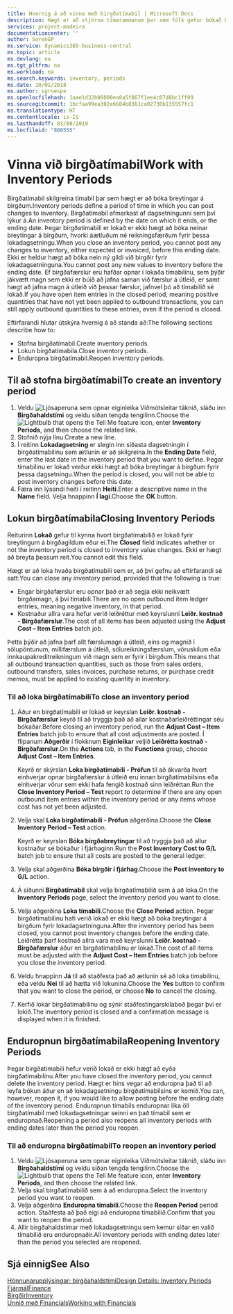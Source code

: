 ```yaml
---
title: Hvernig á að vinna með birgðatímabil | Microsoft Docs
description: Hægt er að stjórna tímarammanum þar sem fólk getur bókað breytingar á birgðum með því að skilgreina birgðatímabil.
services: project-madeira
documentationcenter: ''
author: SorenGP
ms.service: dynamics365-business-central
ms.topic: article
ms.devlang: na
ms.tgt_pltfrm: na
ms.workload: na
ms.search.keywords: inventory, periods
ms.date: 10/01/2018
ms.author: sgroespe
ms.openlocfilehash: 1aae1d32b86000ea8a5f867f1ee4c07d8bc1ff09
ms.sourcegitcommit: 1bcfaa99ea302e6b84b8361ca02730b135557fc1
ms.translationtype: HT
ms.contentlocale: is-IS
ms.lasthandoff: 03/08/2019
ms.locfileid: "800555"
---
```

# <a name="work-with-inventory-periods"></a><span data-ttu-id="99b33-103">Vinna við birgðatímabil</span><span class="sxs-lookup"><span data-stu-id="99b33-103">Work with Inventory Periods</span></span>
<span data-ttu-id="99b33-104">Birgðatímabil skilgreina tímabil þar sem hægt er að bóka breytingar á birgðum.</span><span class="sxs-lookup"><span data-stu-id="99b33-104">Inventory periods define a period of time in which you can post changes to inventory.</span></span> <span data-ttu-id="99b33-105">Birgðatímabil afmarkast af dagsetningunni sem því lýkur á.</span><span class="sxs-lookup"><span data-stu-id="99b33-105">An inventory period is defined by the date on which it ends, or the ending date.</span></span> <span data-ttu-id="99b33-106">Þegar birgðatímabili er lokað er ekki hægt að bóka neinar breytingar á birgðum, hvorki áætluðum né reikningsfærðum fyrir þessa lokadagsetningu.</span><span class="sxs-lookup"><span data-stu-id="99b33-106">When you close an inventory period, you cannot post any changes to inventory, either expected or invoiced, before this ending date.</span></span> <span data-ttu-id="99b33-107">Ekki er heldur hægt að bóka nein ný gildi við birgðir fyrir lokadagsetninguna.</span><span class="sxs-lookup"><span data-stu-id="99b33-107">You cannot post any new values to inventory before the ending date.</span></span> <span data-ttu-id="99b33-108">Ef birgðafærslur eru hafðar opnar í lokaða tímabilinu, sem þýðir jákvætt magn sem ekki er búið að jafna saman við færslur á útleið, er samt hægt að jafna magn á útleið við þessar færslur, jafnvel þó að tímabilið sé lokað.</span><span class="sxs-lookup"><span data-stu-id="99b33-108">If you have open item entries in the closed period, meaning positive quantities that have not yet been applied to outbound transactions, you can still apply outbound quantities to these entries, even if the period is closed.</span></span>  

<span data-ttu-id="99b33-109">Eftirfarandi hlutar útskýra hvernig á að standa að:</span><span class="sxs-lookup"><span data-stu-id="99b33-109">The following sections describe how to:</span></span>  

* <span data-ttu-id="99b33-110">Stofna birgðatímabil.</span><span class="sxs-lookup"><span data-stu-id="99b33-110">Create inventory periods.</span></span>  
* <span data-ttu-id="99b33-111">Lokun birgðatímabila.</span><span class="sxs-lookup"><span data-stu-id="99b33-111">Close inventory periods.</span></span>  
* <span data-ttu-id="99b33-112">Enduropna birgðatímabil.</span><span class="sxs-lookup"><span data-stu-id="99b33-112">Reopen inventory periods.</span></span>  

## <a name="to-create-an-inventory-period"></a><span data-ttu-id="99b33-113">Til að stofna birgðatímabil</span><span class="sxs-lookup"><span data-stu-id="99b33-113">To create an inventory period</span></span>  
1. <span data-ttu-id="99b33-114">Veldu ![Ljósaperuna sem opnar eiginleika Viðmótsleitar](media/ui-search/search_small.png "Segðu mér hvað þú vilt gera") táknið, sláðu inn **Birgðahaldstími** og veldu síðan tengda tengilinn.</span><span class="sxs-lookup"><span data-stu-id="99b33-114">Choose the ![Lightbulb that opens the Tell Me feature](media/ui-search/search_small.png "Tell me what you want to do") icon, enter **Inventory Periods**, and then choose the related link.</span></span>  
2. <span data-ttu-id="99b33-115">Stofnið nýja línu.</span><span class="sxs-lookup"><span data-stu-id="99b33-115">Create a new line.</span></span>  
3. <span data-ttu-id="99b33-116">Í reitinn **Lokadagsetning** er slegin inn síðasta dagsetningin í birgðatímabilinu sem ætlunin er að skilgreina.</span><span class="sxs-lookup"><span data-stu-id="99b33-116">In the **Ending Date** field, enter the last date in the inventory period that you want to define.</span></span> <span data-ttu-id="99b33-117">Þegar tímabilinu er lokað verður ekki hægt að bóka breytingar á birgðum fyrir þessa dagsetningu.</span><span class="sxs-lookup"><span data-stu-id="99b33-117">When the period is closed, you will not be able to post inventory changes before this date.</span></span>  
4. <span data-ttu-id="99b33-118">Færa inn lýsandi heiti í reitinn **Heiti**.</span><span class="sxs-lookup"><span data-stu-id="99b33-118">Enter a descriptive name in the **Name** field.</span></span> <span data-ttu-id="99b33-119">Velja hnappinn **Í lagi**.</span><span class="sxs-lookup"><span data-stu-id="99b33-119">Choose the **OK** button.</span></span>  

## <a name="closing-inventory-periods"></a><span data-ttu-id="99b33-120">Lokun birgðatímabila</span><span class="sxs-lookup"><span data-stu-id="99b33-120">Closing Inventory Periods</span></span>  
<span data-ttu-id="99b33-121">Reiturinn **Lokað** gefur til kynna hvort birgðatímabilið er lokað fyrir breytingum á birgðagildum eður ei.</span><span class="sxs-lookup"><span data-stu-id="99b33-121">The **Closed** field indicates whether or not the inventory period is closed to inventory value changes.</span></span> <span data-ttu-id="99b33-122">Ekki er hægt að breyta þessum reit.</span><span class="sxs-lookup"><span data-stu-id="99b33-122">You cannot edit this field.</span></span>  

<span data-ttu-id="99b33-123">Hægt er að loka hvaða birgðatímabili sem er, að því gefnu að eftirfarandi sé satt:</span><span class="sxs-lookup"><span data-stu-id="99b33-123">You can close any inventory period, provided that the following is true:</span></span>  

* <span data-ttu-id="99b33-124">Engar birgðafærslur eru opnar það er að segja ekki neikvætt birgðamagn, á því tímabili.</span><span class="sxs-lookup"><span data-stu-id="99b33-124">There are no open outbound item ledger entries, meaning negative inventory, in that period.</span></span>  
* <span data-ttu-id="99b33-125">Kostnaður allra vara hefur verið leiðréttur með keyrslunni **Leiðr. kostnað - Birgðafærslur**.</span><span class="sxs-lookup"><span data-stu-id="99b33-125">The cost of all items has been adjusted using the **Adjust Cost – Item Entries** batch job.</span></span>  

<span data-ttu-id="99b33-126">Þetta þýðir að jafna þarf allt færslumagn á útleið, eins og magnið í sölupöntunum, millifærslum á útleið, sölureikningsfærslum, vöruskilum eða innkaupakreditreikningum við magn sem er fyrir í birgðum.</span><span class="sxs-lookup"><span data-stu-id="99b33-126">This means that all outbound transaction quantities, such as those from sales orders, outbound transfers, sales invoices, purchase returns, or purchase credit memos, must be applied to existing quantity in inventory.</span></span>  

### <a name="to-close-an-inventory-period"></a><span data-ttu-id="99b33-127">Til að loka birgðatímabili</span><span class="sxs-lookup"><span data-stu-id="99b33-127">To close an inventory period</span></span>  
1. <span data-ttu-id="99b33-128">Áður en birgðatímabili er lokað er keyrslan **Leiðr. kostnað - Birgðafærslur** keyrð til að tryggja það að allar kostnaðarleiðréttingar séu bókaðar.</span><span class="sxs-lookup"><span data-stu-id="99b33-128">Before closing an inventory period, run the **Adjust Cost – Item Entries** batch job to ensure that all cost adjustments are posted.</span></span> <span data-ttu-id="99b33-129">Í flipanum **Aðgerðir** í flokknum **Eiginleikar** veljið **Leiðrétta kostnað - Birgðafærslur**.</span><span class="sxs-lookup"><span data-stu-id="99b33-129">On the **Actions** tab, in the **Functions** group, choose **Adjust Cost – Item Entries**.</span></span>  

     <span data-ttu-id="99b33-130">Keyrð er skýrslan **Loka birgðatímabili - Prófun** til að ákvarða hvort einhverjar opnar birgðafærslur á útleið eru innan birgðatímabilsins eða einhverjar vörur sem ekki hafa fengið kostnað sinn leiðréttan.</span><span class="sxs-lookup"><span data-stu-id="99b33-130">Run the **Close Inventory Period – Test** report to determine if there are any open outbound item entries within the inventory period or any items whose cost has not yet been adjusted.</span></span>  
2. <span data-ttu-id="99b33-131">Velja skal **Loka birgðatímabili - Prófun** aðgerðina.</span><span class="sxs-lookup"><span data-stu-id="99b33-131">Choose the **Close Inventory Period – Test** action.</span></span>  

     <span data-ttu-id="99b33-132">Keyrð er keyrslan **Bóka birgðabreytingar** til að tryggja það að allur kostnaður sé bókaður í fjárhaginn.</span><span class="sxs-lookup"><span data-stu-id="99b33-132">Run the **Post Inventory Cost to G/L** batch job to ensure that all costs are posted to the general ledger.</span></span>  
3. <span data-ttu-id="99b33-133">Velja skal aðgerðina **Bóka birgðir í fjárhag**.</span><span class="sxs-lookup"><span data-stu-id="99b33-133">Choose the **Post Inventory to G/L** action.</span></span>  
4. <span data-ttu-id="99b33-134">Á síðunni **Birgðatímabil** skal velja birgðatímabilið sem á að loka.</span><span class="sxs-lookup"><span data-stu-id="99b33-134">On the **Inventory Periods** page, select the inventory period you want to close.</span></span>  
5. <span data-ttu-id="99b33-135">Velja aðgerðina **Loka tímabili**.</span><span class="sxs-lookup"><span data-stu-id="99b33-135">Choose the **Close Period** action.</span></span> <span data-ttu-id="99b33-136">Þegar birgðatímabilinu hafi verið lokað er ekki hægt að bóka breytingar á birgðum fyrir lokadagsetninguna.</span><span class="sxs-lookup"><span data-stu-id="99b33-136">After the inventory period has been closed, you cannot post inventory changes before the ending date.</span></span> <span data-ttu-id="99b33-137">Leiðrétta þarf kostnað allra vara með keyrslunni **Leiðr. kostnað - Birgðafærslur** áður en birgðatímabilinu er lokað.</span><span class="sxs-lookup"><span data-stu-id="99b33-137">The cost of all items must be adjusted with the **Adjust Cost – Item Entries** batch job before you close the inventory period.</span></span>  
6. <span data-ttu-id="99b33-138">Veldu hnappinn **Já** til að staðfesta það að ætlunin sé að loka tímabilinu, eða veldu **Nei** til að hætta við lokunina.</span><span class="sxs-lookup"><span data-stu-id="99b33-138">Choose the **Yes** button to confirm that you want to close the period, or choose **No** to cancel the closing.</span></span>  
7. <span data-ttu-id="99b33-139">Kerfið lokar birgðatímabilinu og sýnir staðfestingarskilaboð þegar því er lokið.</span><span class="sxs-lookup"><span data-stu-id="99b33-139">The inventory period is closed and a confirmation message is displayed when it is finished.</span></span>  

## <a name="reopening-inventory-periods"></a><span data-ttu-id="99b33-140">Enduropnun birgðatímabila</span><span class="sxs-lookup"><span data-stu-id="99b33-140">Reopening Inventory Periods</span></span>  
<span data-ttu-id="99b33-141">Þegar birgðatímabili hefur verið lokað er ekki hægt að eyða birgðatímabilinu.</span><span class="sxs-lookup"><span data-stu-id="99b33-141">After you have closed the inventory period, you cannot delete the inventory period.</span></span> <span data-ttu-id="99b33-142">Hægt er hins vegar að enduropna það til að leyfa bókun áður en að lokadagsetningu birgðatímabilsins er komið.</span><span class="sxs-lookup"><span data-stu-id="99b33-142">You can, however, reopen it, if you would like to allow posting before the ending date of the inventory period.</span></span> <span data-ttu-id="99b33-143">Enduropnun tímabils enduropnar líka öll birgðatímabil með lokadagsetningar seinni en það tímabil sem er enduropnað.</span><span class="sxs-lookup"><span data-stu-id="99b33-143">Reopening a period also reopens all inventory periods with ending dates later than the period you reopen.</span></span>  

### <a name="to-reopen-an-inventory-period"></a><span data-ttu-id="99b33-144">Til að enduropna birgðatímabil</span><span class="sxs-lookup"><span data-stu-id="99b33-144">To reopen an inventory period</span></span>  
1. <span data-ttu-id="99b33-145">Veldu ![Ljósaperuna sem opnar eiginleika Viðmótsleitar](media/ui-search/search_small.png "Segðu mér hvað þú vilt gera") táknið, sláðu inn **Birgðahaldstími** og veldu síðan tengda tengilinn.</span><span class="sxs-lookup"><span data-stu-id="99b33-145">Choose the ![Lightbulb that opens the Tell Me feature](media/ui-search/search_small.png "Tell me what you want to do") icon, enter **Inventory Periods**, and then choose the related link.</span></span>  
2. <span data-ttu-id="99b33-146">Velja skal birgðatímabilið sem á að enduropna.</span><span class="sxs-lookup"><span data-stu-id="99b33-146">Select the inventory period you want to reopen.</span></span>  
3. <span data-ttu-id="99b33-147">Velja aðgerðina **Enduropna tímabili**.</span><span class="sxs-lookup"><span data-stu-id="99b33-147">Choose the **Reopen Period** period action.</span></span> <span data-ttu-id="99b33-148">Staðfesta að það eigi að enduropna tímabilið.</span><span class="sxs-lookup"><span data-stu-id="99b33-148">Confirm that you want to reopen the period.</span></span>  
4. <span data-ttu-id="99b33-149">Allir birgðahaldstímar með lokadagsetningu sem kemur síðar en valið tímabilið eru enduropnaðir.</span><span class="sxs-lookup"><span data-stu-id="99b33-149">All inventory periods with ending dates later than the period you selected are reopened.</span></span>  

## <a name="see-also"></a><span data-ttu-id="99b33-150">Sjá einnig</span><span class="sxs-lookup"><span data-stu-id="99b33-150">See Also</span></span>  
[<span data-ttu-id="99b33-151">Hönnunarupplýsingar: birgðahaldstími</span><span class="sxs-lookup"><span data-stu-id="99b33-151">Design Details: Inventory Periods</span></span>](design-details-inventory-periods.md)  
[<span data-ttu-id="99b33-152">Fjármál</span><span class="sxs-lookup"><span data-stu-id="99b33-152">Finance</span></span>](finance.md)  
[<span data-ttu-id="99b33-153">Birgðir</span><span class="sxs-lookup"><span data-stu-id="99b33-153">Inventory</span></span>](inventory-manage-inventory.md)  
[<span data-ttu-id="99b33-154">Unnið með Financials</span><span class="sxs-lookup"><span data-stu-id="99b33-154">Working with Financials</span></span>](ui-work-product.md)
